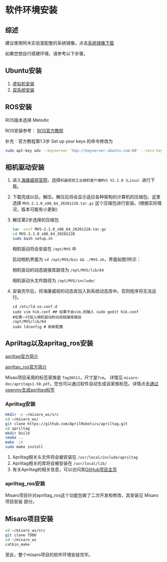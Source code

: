 <!--
 * @Author: Loren
 * @Date: 2022-04-12 11:49:28
 * @LastEditTime: 2022-04-12 16:48:21
 * @FilePath: /misaro_ws/misaro-doc/src/软件环境安装.md
 * @Description: 软件环境安装步骤
 * 
 * Copyright (c) 2022 by AmovLab, All Rights Reserved. 
-->
# 软件环境安装

## 综述

建议使用阿木实验室配套的系统镜像。点击[系统镜像下载](TODO)

如果您想自行搭建环境，请参考以下步骤。

## Ubuntu安装

1. [虚拟机安装](https://blog.csdn.net/lengyuefeng212/article/details/119255073)
2. [双系统安装](https://zhuanlan.zhihu.com/p/462123557)

## ROS安装

ROS版本选择 Melodic

ROS安装参考： [ROS官方教程](http://wiki.ros.org/melodic/Installation/Ubuntu) 

补充：官方教程第1.3步 Set up your keys 的命令修改为

```bash
sudo apt-key adv --keyserver 'hkp://keyserver.ubuntu.com:80' --recv-key C1CF6E31E6BADE8868B172B4F42ED6FBAB17C654
```

## 相机驱动安装
1. 进入[海康威视官网](https://www.hikrobotics.com/cn/machinevision/service/download?module=0)，选择`机器视觉工业相机客户端MVS V2.1.0（Linux）`进行下载。
2. 下载完成以后，解压。解压后将会显示适应各种架构的计算机的压缩包。这里选择 `MVS-2.1.0_x86_64_20201228.tar.gz` 这个压缩包进行安装。(根据实际情况，版本可能有小更新)
3. 解压第2步选择的压缩包
   ```bash
   tar -xvzf MVS-2.1.0_x86_64_20201228.tar.gz
   cd MVS-2.1.0_x86_64_20201228
   sudo bash setup.sh
   ```
    相机驱动将会安装在 `/opt/MVS` 中
    
    启动相机界面为 `cd /opt/MVS/bin && ./MVS.sh`，界面如图1所示：

    相机驱动的动态链接库路径为 `/opt/MVS/lib/64`

    相机驱动头文件路径为 `/opt/MVS/include/`

4. 安装完毕后，将海康威视的动态库加入到系统动态库中。否则程序将无法运行。
   ```
   cd /etc/ld.so.conf.d
   sudo vim hik.conf ## 如果不会vim,则输入 sudo gedit hik.conf
   #在第一行加入相机驱动的动态链接库路径
   /opt/MVS/lib/64
   sudo ldconfig # 刷新配置
   ```


## Apriltag以及apritag_ros安装

[apriltag官方简介](https://april.eecs.umich.edu/software/apriltag.html)

[apriltao_ros官方简介](http://wiki.ros.org/apriltag_ros)

Misao项目采用的标签家族是 `Tag36h11`，尺寸是`7cm`。 详情见 `misaro-doc/apritags1-50.pdf`。您也可以通过软件自动生成该家族标签。详情点击[通过openmv生成apriltag标签](https://blog.csdn.net/wangmj_hdu/article/details/112933915)

### Apriltag安装
```bash
mkdir -p ~/misaro_ws/src
cd ~/misaro_ws/
git clone https://github.com/AprilRobotics/apriltag.git
cd apriltag
mkdir build
cmake ..
make -j4
sudo make install
```
1. Apriltag相关头文件将会被安装在 `/usr/local/include/apriltag`
2. Apriltag相关的库将会被安装在 `/usr/local/lib/`
3. 有关Apriltag的相关信息，可以访问其[GitHub项目主页](https://github.com/AprilRobotics/apriltag)

### apriltag_ros安装
Misaro项目针对apriltag_ros这个功能包做了二次开发和修改，其安装见 Misaro项目安装 部分。

## Misaro项目安装

```bash
cd ~/misaro_ws/src
git clone TODO
cd ~/misaro_ws
catkin_make
```

至此，整个misaro项目的软件环境安装完毕。